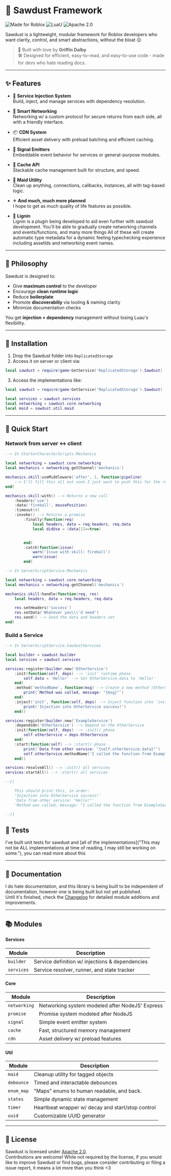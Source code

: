 # 🌲 Sawdust Framework
![Made for Roblox](https://img.shields.io/badge/Made%20for-Roblox-red?logo=roblox)
![LuaU](https://img.shields.io/badge/Powered%20by-LuaU-yellow)
![Apache 2.0](https://img.shields.io/badge/License-Apache%202.0-blue)

Sawdust is a lightweight, modular framework for Roblox developers who want clarity, control, and smart abstractions, without the bloat 😉

> 💖 Built with love by **Griffin Dalby**<br>
> 🛠 Designed for efficient, easy-to-read, and easy-to-use code - made for devs who hate reading docs.

---

## ✨ Features

- 💉 **Service Injection System**<br>
  Build, inject, and manage services with dependency resolution.

- 🔗 **Smart Networking**<br>
  Networking w/ a custom protocol for secure returns from each side, all with a friendly interface.

- 📦 **CDN System**<br>
  Efficient asset delivery with preload batching and efficient caching.

- 📣 **Signal Emitters**<br>
  Embeddable event behavior for services or general-purpose modules.

- 📜 **Cache API**<br>
  Stackable cache management built for structure, and speed.

- 🧹 **Maid Utility**<br>
  Clean up anything, connections, callbacks, instances, all with tag-based logic.

- ✈ **And much, much more planned**<br>
  I hope to get as much quality of life features as possible.

- 🌳 **Lignin**<br>
  Lignin is a plugin being developed to aid even further with sawdust development.
  You'll be able to gradually create networking channels and events/functions, and many more things
  All of these will create automatic type metadata for a dynamic feeling typechecking experience including assetIds and networking event names.

---

## 🧠 Philosophy

Sawdust is designed to:
- Give **maximum control** to the developer
- Encourage **clean runtime logic**
- Reduce **boilerplate**
- Promote **discoverabiliy** via tooling & naming clarity
- Minimize documentation checks

You get **injection + dependency** management without losing Luau's flexibility.

---

## 🚚 Installation

1. Drop the Sawdust folder into `ReplicatedStorage`
2. Access it on server or client via:
```lua
local sawdust = require(game:GetService('ReplicatedStorage').Sawdust)
```
3. Access the implementations like:
```lua
local sawdust = require(game:GetService('ReplicatedStorage').Sawdust)

local services = sawdust.services
local networking = sawdust.core.networking
local maid = sawdust.util.maid
```

---

## 🚀 Quick Start

### Network from server <-> client
```lua
--> In StarterCharacterScripts.Mechanics

local networking = sawdust.core.networking
local mechanics = networking.getChannel('mechanics')

mechanics.skill:useMiddleware('after', 1, function(pipeline)
    --> I'll fill this all out soon I just want to push this for the rodev game jam tmr I love this module
end)

mechanics.skill:with() --> Returns a new call
    :headers('use')
    :data('fireball', mousePosition)
    :timeout(4)
    :invoke() --> Returns a promise
        :finally(function(req)
            local headers, data = req.headers, req.data
            local didUse = (data[1]==true)


        end)
        :catch(function(issue)
            warn('Issue with skill: fireball')
            warn(issue)
        end)

```

```lua
--> In ServerScriptService.Mechanics

local networking = sawdust.core.networking
local mechanics = networking.getChannel('mechanics')

mechanics.skill:handle(function(req, res)
    local headers, data = req.headers, req.data

    res.setHeaders('success')
    res.setData('Whatever you\\\'d need')
    res.send() --> Send the data and headers set
end)
```

### Build a Service
```lua
--> In ServerScriptService.SawdustServices

local builder = sawdust.builder
local services = sawdust.services

services:register(builder.new('OtherService')
    :init(function(self, deps) --> 'init' runtime phase
        self.data = 'Hello!' --> Set OtherService.data to 'Hello!'
    end)
    :method('methodName', function(msg) --> Create a new method (OtherService.methodName(msg))
        print(`Method was called, message: "{msg}"`)
    end)
    :inject('init', function(self, deps) --> Inject function into 'init' runtime phase
        print('Injection into OtherService success!')
    end))

services:register(builder.new('ExampleService')
    :dependsOn('OtherService') --> Depend on the OtherService
    :init(function(self, deps) --> :init() phase
        self.otherService = deps.OtherService
    end)
    :start(function(self) --> :start() phase
        print(`Data from other service: "{self.otherService.data}"`)
        self.otherService.methodName('I called the function from ExampleService!')
    end))

services:resolveAll() --> :init() all services
services:startAll() --> :start() all services

--[[

    This should print this, in order:
    'Injection into OtherService success!'
    'Data from other service: "Hello!"'
    'Method was called, message: "I called the function from ExampleService!"'

--]]

```

## 🧪 Tests
I've built unit tests for sawdust and [all of the implementations]("This may not be ALL implementations at time of reading, I may still be working on some."), you can read more about this

---

## 📖 Documentation
I do hate documentation, and this library is being built to be independent of documentation, however one is being built but not yet published. <br>
Until it's finished, check the [Changelog](CHANGELOG.md) for detailed module additions and improvements.

---

## 📚 Modules

#### Services
| Module | Description |
| ------ | ----------- |
| ```builder``` | Service definition w/ injections & dependencies |
| ```services``` | Service resolver, runner, and state tracker |

#### Core
| Module | Description |
| ------ | ----------- |
| ```networking``` | Networking system modeled after NodeJS' Express |
| ```promise``` | Promise system modeled after NodeJS |
| ```signal``` | Simple event emitter system |
| ```cache``` | Fast, structured memory management |
| ```cdn``` | Asset delivery w/ preload features |

#### Util
| Module | Description |
| ------ | ----------- |
| ```maid``` | Cleanup utility for tagged objects |
| ```debounce``` | Timed and interactable debounces |
| ```enum_map``` | "Maps" enums to human readable, and back. |
| ```states```| Simple dynamic state management |
| ```timer```| Heartbeat wrapper w/ decay and start/stop control |
| ```uuid``` | Customizable UUID generator |

---

## 📜 License
Sawdust is licensed under [Apache 2.0](https://www.apache.org/licenses/LICENSE-2.0).<br>
Contributions are welcome! While not required by the license, if you would like to improve Sawdust or find bugs, please consider contributing or filing a issue report, it means a lot more than you think <3
